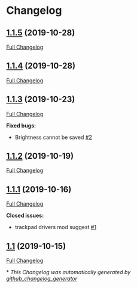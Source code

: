 # Changelog

## [1.1.5](https://github.com/Altairko/Lenovo-T470s-Clover/tree/1.1.5) (2019-10-28)

[Full Changelog](https://github.com/Altairko/Lenovo-T470s-Clover/compare/1.1.4...1.1.5)

## [1.1.4](https://github.com/Altairko/Lenovo-T470s-Clover/tree/1.1.4) (2019-10-28)

[Full Changelog](https://github.com/Altairko/Lenovo-T470s-Clover/compare/1.1.3...1.1.4)

## [1.1.3](https://github.com/Altairko/Lenovo-T470s-Clover/tree/1.1.3) (2019-10-23)

[Full Changelog](https://github.com/Altairko/Lenovo-T470s-Clover/compare/1.1.2...1.1.3)

**Fixed bugs:**

- Brightness cannot be saved [\#2](https://github.com/Altairko/Lenovo-T470s-Clover/issues/2)

## [1.1.2](https://github.com/Altairko/Lenovo-T470s-Clover/tree/1.1.2) (2019-10-19)

[Full Changelog](https://github.com/Altairko/Lenovo-T470s-Clover/compare/1.1.1...1.1.2)

## [1.1.1](https://github.com/Altairko/Lenovo-T470s-Clover/tree/1.1.1) (2019-10-16)

[Full Changelog](https://github.com/Altairko/Lenovo-T470s-Clover/compare/1.1...1.1.1)

**Closed issues:**

- trackpad drivers mod suggest [\#1](https://github.com/Altairko/Lenovo-T470s-Clover/issues/1)

## [1.1](https://github.com/Altairko/Lenovo-T470s-Clover/tree/1.1) (2019-10-15)

[Full Changelog](https://github.com/Altairko/Lenovo-T470s-Clover/compare/98d7aea0a15fdcb48cd1c289c50008ad70539088...1.1)



\* *This Changelog was automatically generated by [github_changelog_generator](https://github.com/github-changelog-generator/github-changelog-generator)*
